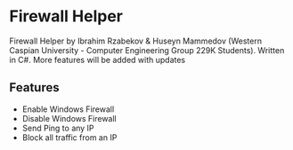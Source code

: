 # Firewall Helper
 Firewall Helper by Ibrahim Rzabekov & Huseyn Mammedov (Western Caspian University - Computer Engineering Group 229K Students). Written in C#. More features will be added with updates


## Features
* Enable Windows Firewall
* Disable Windows Firewall
* Send Ping to any IP 
* Block all traffic from an IP 
